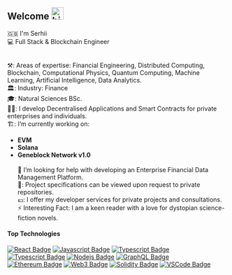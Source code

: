 ## Welcome <img src="https://user-images.githubusercontent.com/1303154/88677602-1635ba80-d120-11ea-84d8-d263ba5fc3c0.gif" width="28px" height="28px" alt="hi">


:uk: I'm Serhii <br>
💻  Full Stack & Blockchain Engineer <br> 
<br>

⚒️: Areas of expertise: Financial Engineering, Distributed Computing, Blockchain, Computational Physics, Quantum Computing, Machine Learning, Artificial Intelligence, Data Analytics.
<br> 🏛️: Industry: Finance
<br> 🎓: Natural Sciences BSc.
<br> 👷‍♂️: I develop Decentralised Applications and Smart Contracts for private enterprises and individuals.
<br> 🏗️: I’m currently working on: <br>
- **EVM** <br>
- **Solana** <br>
- **Geneblock Network v1.0** <br>
<br> 🤔 I’m looking for help with developing an Enterprise Financial Data Management Platform.
<br> 📓: Project specifications can be viewed upon request to private repositories.
<br> 💷: I offer my developer services for private projects and consultations.
<br> ⚡ Interesting Fact: I am a keen reader with a love for dystopian science-fiction novels.

#### Top Technologies

<!-- TODO: Make technologies links takes you to repositories -->

[![React Badge](https://img.shields.io/badge/-React-61DBFB?style=for-the-badge&labelColor=black&logo=react&logoColor=61DBFB)](#)
[![Javascript Badge](https://img.shields.io/badge/-Javascript-F0DB4F?style=for-the-badge&labelColor=black&logo=javascript&logoColor=F0DB4F)](#)
[![Typescript Badge](https://img.shields.io/badge/-Typescript-007acc?style=for-the-badge&labelColor=black&logo=typescript&logoColor=007acc)](#)
[![Typescript Badge](https://img.shields.io/badge/Python-3776AB?style=for-the-badge&amp;logo=python&amp;logoColor=white)](#)
[![Nodejs Badge](https://img.shields.io/badge/-Nodejs-3C873A?style=for-the-badge&labelColor=black&logo=node.js&logoColor=3C873A)](#)
[![GraphQL Badge](https://img.shields.io/badge/-GraphQl-e535ab?style=for-the-badge&labelColor=black&logo=node.js&logoColor=e535ab)](#) 
<br>
[![Ethereum Badge](https://img.shields.io/badge/Ethereum-3C3C3D?style=for-the-badge&amp;logo=ethereum&amp;logoColor=white)](#)
[![Web3 Badge](https://img.shields.io/badge/Web_3-F16822?style=for-the-badge&amp;logo=web3.js&amp;logoColor=white)](#)
[![Solidity Badge](https://img.shields.io/badge/Solidity-363636?style=for-the-badge&amp;logo=solidity&amp;logoColor=white)](#)
[![VSCode Badge](https://img.shields.io/badge/VS_Code-007ACC?style=for-the-badge&amp;logo=Visual-Studio-Code&amp;logoColor=white)](#)
